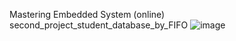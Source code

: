 Mastering Embedded System (online)
second_project_student_database_by_FIFO
![image](https://github.com/ahmedpop67/Mastering-Embedded-System-online-/assets/77577274/0dac5663-211f-433f-b0a6-561c035d280c)
